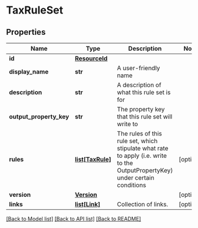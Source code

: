 # TaxRuleSet


## Properties
Name | Type | Description | Notes
------------ | ------------- | ------------- | -------------
**id** | [**ResourceId**](ResourceId.md) |  | 
**display_name** | **str** | A user-friendly name | 
**description** | **str** | A description of what this rule set is for | 
**output_property_key** | **str** | The property key that this rule set will write to | 
**rules** | [**list[TaxRule]**](TaxRule.md) | The rules of this rule set, which stipulate what rate to apply (i.e. write to the OutputPropertyKey) under certain conditions | [optional] 
**version** | [**Version**](Version.md) |  | [optional] 
**links** | [**list[Link]**](Link.md) | Collection of links. | [optional] 

[[Back to Model list]](../README.md#documentation-for-models) [[Back to API list]](../README.md#documentation-for-api-endpoints) [[Back to README]](../README.md)


